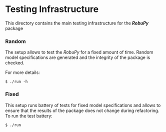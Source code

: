 # Testing Infrastructure

This directory contains the main testing infrastructure for the ***RobuPy*** package


### Random

The setup allows to test the *RobuPy* for a fixed amount of time. Random model specifications are generated and the integrity of the package is checked. 

For more details:

    $ ./run -h

### Fixed

This setup runs battery of tests for fixed model specifications and allows to ensure that the results of the package does not change during refactoring. To run the test battery:

	$ ./run